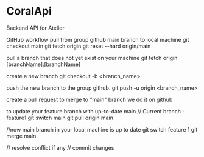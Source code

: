 # CoralApi
Backend API for Atelier

GitHub workflow
pull from group github main branch to local machine
git checkout main
git fetch origin
git reset --hard origin/main

pull a branch that does not yet exist on your machine
git fetch origin [branchName]:[branchName]

create a new branch
git checkout -b <branch_name>

push the new branch to the group github.
git push -u origin <branch_name>

create a pull request to merge to "main" branch
we do it on github

to update your feature branch with up-to-date main
// Current branch : feature1
git switch main
git pull origin main

//now main branch in your local machine is up to date
git switch feature 1
git merge main

// resolve conflict if any
// commit changes
